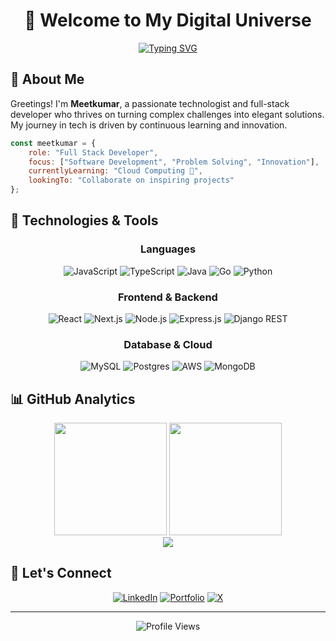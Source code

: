 <div align="center">
  
# 👋 Welcome to My Digital Universe

[![Typing SVG](https://readme-typing-svg.demolab.com?font=Fira+Code&pause=1000&color=2F81F7&center=true&vCenter=true&random=false&width=435&lines=Full+Stack+Developer;Innovation+and+Problem+Solving)](https://git.io/typing-svg)

</div>

## 🚀 About Me

Greetings! I'm **Meetkumar**, a passionate technologist and full-stack developer who thrives on turning complex challenges into elegant solutions. My journey in tech is driven by continuous learning and innovation.

```javascript
const meetkumar = {
    role: "Full Stack Developer",
    focus: ["Software Development", "Problem Solving", "Innovation"],
    currentlyLearning: "Cloud Computing 🌱",
    lookingTo: "Collaborate on inspiring projects"
};
```

## 💫 Technologies & Tools

<div align="center">

### Languages

![JavaScript](https://img.shields.io/badge/JavaScript-%23323330.svg?style=for-the-badge&logo=javascript&logoColor=%23F7DF1E)
![TypeScript](https://img.shields.io/badge/TypeScript-%23007ACC.svg?style=for-the-badge&logo=typescript&logoColor=white)
![Java](https://img.shields.io/badge/Java-%23ED8B00.svg?style=for-the-badge&logo=openjdk&logoColor=white)
![Go](https://img.shields.io/badge/Go-%2300ADD8.svg?style=for-the-badge&logo=go&logoColor=white)
![Python](https://img.shields.io/badge/Python-%233776AB.svg?style=for-the-badge&logo=python&logoColor=white)

### Frontend & Backend
![React](https://img.shields.io/badge/React-%2320232a.svg?style=for-the-badge&logo=react&logoColor=%2361DAFB)
![Next.js](https://img.shields.io/badge/Next.js-black?style=for-the-badge&logo=next.js&logoColor=white)
![Node.js](https://img.shields.io/badge/Node.js-%2343853D.svg?style=for-the-badge&logo=node.js&logoColor=white)
![Express.js](https://img.shields.io/badge/Express.js-%23404d59.svg?style=for-the-badge&logo=express&logoColor=%2361DAFB)
![Django REST](https://img.shields.io/badge/DJANGO-REST-ff1709?style=for-the-badge&logo=django&logoColor=white&color=ff1709&labelColor=gray)


### Database & Cloud

![MySQL](https://img.shields.io/badge/MySQL-%2300f.svg?style=for-the-badge&logo=mysql&logoColor=white)
![Postgres](https://img.shields.io/badge/postgres-%23316192.svg?style=for-the-badge&logo=postgresql&logoColor=white)
![AWS](https://img.shields.io/badge/AWS-%23FF9900.svg?style=for-the-badge&logo=amazon-aws&logoColor=white)
![MongoDB](https://img.shields.io/badge/MongoDB-%234ea94b.svg?style=for-the-badge&logo=mongodb&logoColor=white)

</div>

## 📊 GitHub Analytics

<div align="center">
  <img height="180em" src="https://github-readme-stats.vercel.app/api?username=MeetkumarChavda&show_icons=true&theme=tokyonight&hide_border=true&include_all_commits=true&count_private=true"/>
  <img height="180em" src="https://github-readme-stats.vercel.app/api/top-langs/?username=MeetkumarChavda&layout=compact&theme=tokyonight&hide_border=true&hide=html,css&langs_count=8"/>
</div>

<div align="center">
  <img src="http://github-profile-summary-cards.vercel.app/api/cards/profile-details?username=MeetkumarChavda&theme=tokyonight"/>
</div>

## 🤝 Let's Connect

<div align="center">
  
[![LinkedIn](https://img.shields.io/badge/LinkedIn-%230077B5.svg?style=for-the-badge&logo=linkedin&logoColor=white)](https://linkedin.com/in/meetkumar-chavda)
[![Portfolio](https://img.shields.io/badge/Portfolio-%23000000.svg?style=for-the-badge&logo=firefox&logoColor=#FF7139)](https://yourportfolio.com)
[![X](https://img.shields.io/badge/X-%23000000.svg?style=for-the-badge&logo=x&logoColor=white)](https://x.com/yourusername)

</div>


---

<div align="center">

![Profile Views](https://komarev.com/ghpvc/?username=MeetkumarChavda&color=brightgreen&style=flat-square)

</div>
